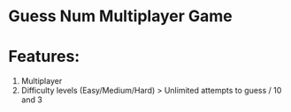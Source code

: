 # Guess Num Multiplayer Game

# Features: 
1. Multiplayer
2. Difficulty levels (Easy/Medium/Hard) > Unlimited attempts to guess / 10 and 3
